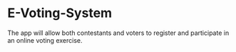 # E-Voting-System
The app will allow both contestants and voters to register and participate in an online voting exercise.
